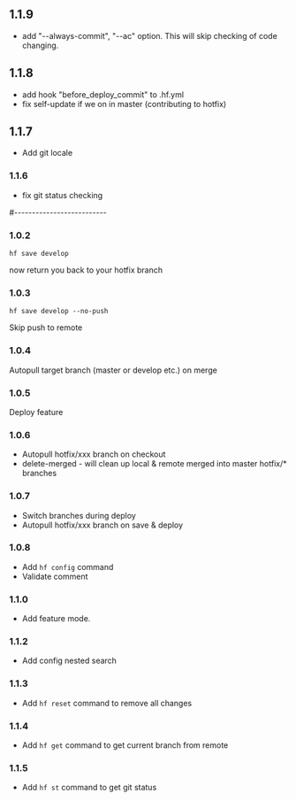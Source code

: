 ## 1.1.9

- add "--always-commit", "--ac" option. This will skip checking of code changing.

## 1.1.8

- add hook "before_deploy_commit" to .hf.yml
- fix self-update if we on in master (contributing to hotfix)

## 1.1.7

- Add git locale

### 1.1.6

- fix git status checking

#--------------------------

### 1.0.2

```
hf save develop
```
now return you back to your hotfix branch


### 1.0.3

```
hf save develop --no-push
```
Skip push to remote


### 1.0.4

Autopull target branch (master or develop etc.) on merge

### 1.0.5

Deploy feature

### 1.0.6

- Autopull hotfix/xxx branch on checkout
- delete-merged - will clean up local & remote merged into master hotfix/* branches

### 1.0.7

- Switch branches during deploy
- Autopull hotfix/xxx branch on save & deploy

### 1.0.8

- Add `hf config` command
- Validate comment

### 1.1.0

- Add feature mode.

### 1.1.2

- Add config nested search

### 1.1.3

- Add `hf reset` command to remove all changes

### 1.1.4

- Add `hf get` command to get current branch from remote

### 1.1.5

- Add `hf st` command to get git status



